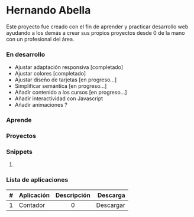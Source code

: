 # Hernando Abella

Este proyecto fue creado con el fin de aprender y practicar desarrollo web ayudando a los demás a crear sus propios proyectos desde 0 de la mano con un profesional del área.

### En desarrollo

- Ajustar adaptación responsiva [completado]
- Ajustar colores [completado]
- Ajustar diseño de tarjetas [en progreso...]
- Simplificar semántica [en progreso...]
- Añadir contenido a los cursos [en progreso...]
- Añadir interactividad con Javascript
- Añadir animaciones ?

### Aprende

### Proyectos

### Snippets

1. 




### Lista de aplicaciones

|  #                |  Aplicación                |  Descripción                              | Descarga      |
| -------------     | -------------              |:-------------:                            | -----:        |
| 1                 | Contador                   | 0                                         | Descargar     |


